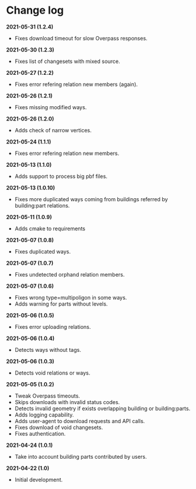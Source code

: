 # Change log

**2021-05-31 (1.2.4)**

* Fixes download timeout for slow Overpass responses.

**2021-05-30 (1.2.3)**

* Fixes list of changesets with mixed source.  

**2021-05-27 (1.2.2)**

* Fixes error refering relation new members (again).

**2021-05-26 (1.2.1)**

* Fixes missing modified ways.

**2021-05-26 (1.2.0)**

* Adds check of narrow vertices.

**2021-05-24 (1.1.1)**

* Fixes error refering relation new members.

**2021-05-13 (1.1.0)**

* Adds support to process big pbf files.

**2021-05-13 (1.0.10)**

* Fixes more duplicated ways coming from buildings referred by building:part relations.

**2021-05-11 (1.0.9)**

* Adds cmake to requirements

**2021-05-07 (1.0.8)**

* Fixes duplicated ways.

**2021-05-07 (1.0.7)**

* Fixes undetected orphand relation members.

**2021-05-07 (1.0.6)**

* Fixes wrong type=multipoligon in some ways.
* Adds warning for parts without levels.

**2021-05-06 (1.0.5)**

* Fixes error uploading relations.

**2021-05-06 (1.0.4)**

* Detects ways without tags.

**2021-05-06 (1.0.3)**

* Detects void relations or ways.

**2021-05-05 (1.0.2)**

* Tweak Overpass timeouts.
* Skips downloads with invalid status codes.
* Detects invalid geometry if exists overlapping building or building:parts.
* Adds logging capability.
* Adds user-agent to download requests and API calls.
* Fixes download of void changesets.
* Fixes authentication.

**2021-04-24 (1.0.1)**

* Take into account building parts contributed by users.

**2021-04-22 (1.0)**

* Initial development.

